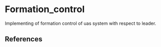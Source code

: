 # Formation_control
Implementing of formation control of uas system with respect to leader.

## References
[^1]:OH, Kwang-Kyo; PARK, Myoung-Chul; AHN, Hyo-Sung. A survey of multi-agent formation control. Automatica, 2015, 53: 424-440.
[^2]:TOKSÖZ, Mehmet Altan; OĞUZ, Sinan; GAZI, Veysel. Decentralized formation control of a swarm of quadrotor helicopters. In: 2019 IEEE 15th International Conference on Control and Automation (ICCA). IEEE, 2019. p. 1006-1013.
